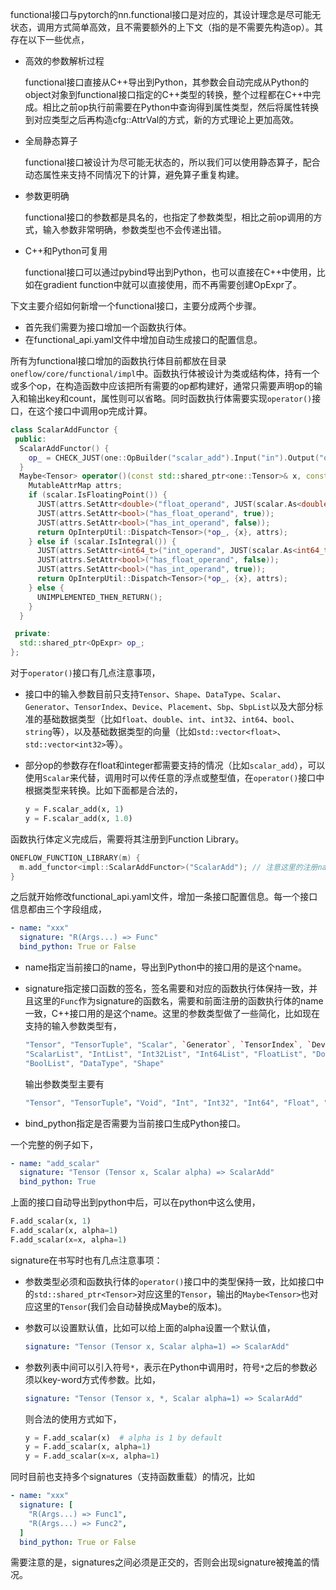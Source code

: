 functional接口与pytorch的nn.functional接口是对应的，其设计理念是尽可能无状态，调用方式简单高效，且不需要额外的上下文（指的是不需要先构造op）。其存在以下一些优点，

- 高效的参数解析过程

  functional接口直接从C++导出到Python，其参数会自动完成从Python的object对象到functional接口指定的C++类型的转换，整个过程都在C++中完成。相比之前op执行前需要在Python中查询得到属性类型，然后将属性转换到对应类型之后再构造cfg::AttrVal的方式，新的方式理论上更加高效。

- 全局静态算子

  functional接口被设计为尽可能无状态的，所以我们可以使用静态算子，配合动态属性来支持不同情况下的计算，避免算子重复构建。

- 参数更明确

  functional接口的参数都是具名的，也指定了参数类型，相比之前op调用的方式，输入参数非常明确，参数类型也不会传递出错。

- C++和Python可复用

  functional接口可以通过pybind导出到Python，也可以直接在C++中使用，比如在gradient function中就可以直接使用，而不再需要创建OpExpr了。

下文主要介绍如何新增一个functional接口，主要分成两个步骤。

- 首先我们需要为接口增加一个函数执行体。
- 在functional_api.yaml文件中增加自动生成接口的配置信息。

所有为functional接口增加的函数执行体目前都放在目录`oneflow/core/functional/impl`中。函数执行体被设计为类或结构体，持有一个或多个op，在构造函数中应该把所有需要的op都构建好，通常只需要声明op的输入和输出key和count，属性则可以省略。同时函数执行体需要实现`operator()`接口，在这个接口中调用op完成计算。

```c++
class ScalarAddFunctor {
 public:
  ScalarAddFunctor() {
    op_ = CHECK_JUST(one::OpBuilder("scalar_add").Input("in").Output("out").Build());
  }
  Maybe<Tensor> operator()(const std::shared_ptr<one::Tensor>& x, const Scalar& scalar) const {
    MutableAttrMap attrs;
    if (scalar.IsFloatingPoint()) {
      JUST(attrs.SetAttr<double>("float_operand", JUST(scalar.As<double>())));
      JUST(attrs.SetAttr<bool>("has_float_operand", true));
      JUST(attrs.SetAttr<bool>("has_int_operand", false));
      return OpInterpUtil::Dispatch<Tensor>(*op_, {x}, attrs);
    } else if (scalar.IsIntegral()) {
      JUST(attrs.SetAttr<int64_t>("int_operand", JUST(scalar.As<int64_t>())));
      JUST(attrs.SetAttr<bool>("has_float_operand", false));
      JUST(attrs.SetAttr<bool>("has_int_operand", true));
      return OpInterpUtil::Dispatch<Tensor>(*op_, {x}, attrs);
    } else {
      UNIMPLEMENTED_THEN_RETURN();
    }
  }

 private:
  std::shared_ptr<OpExpr> op_;
};
```

对于`operator()`接口有几点注意事项，

- 接口中的输入参数目前只支持`Tensor`、`Shape`、`DataType`、`Scalar`、`Generator`、`TensorIndex`、`Device`、`Placement`、`Sbp`、`SbpList`以及大部分标准的基础数据类型（比如`float`、`double`、`int`、`int32`、`int64`、`bool`、`string`等），以及基础数据类型的向量（比如`std::vector<float>`、`std::vector<int32>`等）。

- 部分op的参数存在float和integer都需要支持的情况（比如`scalar_add`），可以使用`Scalar`来代替，调用时可以传任意的浮点或整型值，在`operator()`接口中根据类型来转换。比如下面都是合法的，

  ```python
  y = F.scalar_add(x, 1)
  y = F.scalar_add(x, 1.0)
  ```

函数执行体定义完成后，需要将其注册到Function Library。

```c++
ONEFLOW_FUNCTION_LIBRARY(m) {
  m.add_functor<impl::ScalarAddFunctor>("ScalarAdd"); // 注意这里的注册name，需要和自动生成接口的配置文件中一致
}
```

之后就开始修改functional_api.yaml文件，增加一条接口配置信息。每一个接口信息都由三个字段组成，

```yaml
- name: "xxx"
  signature: "R(Args...) => Func"
  bind_python: True or False
```

- name指定当前接口的name，导出到Python中的接口用的是这个name。

- signature指定接口函数的签名，签名需要和对应的函数执行体保持一致，并且这里的`Func`作为signature的函数名，需要和前面注册的函数执行体的name一致，C++接口用的是这个name。这里的参数类型做了一些简化，比如现在支持的输入参数类型有，

  ```c++
  "Tensor", "TensorTuple", "Scalar", `Generator`, `TensorIndex`, `Device`, `Placement`, `Sbp`, `SbpList`, "Int", "Int32", "Int64", "Float", "Double", "String", "Bool",
  "ScalarList", "IntList", "Int32List", "Int64List", "FloatList", "DoubleList", "StringList",
  "BoolList", "DataType", "Shape"
  ```

  输出参数类型主要有

  ```c++
  "Tensor", "TensorTuple"，"Void", "Int", "Int32", "Int64", "Float", "Double", "String", "Bool"
  ```

- bind_python指定是否需要为当前接口生成Python接口。

一个完整的例子如下，

```yaml
- name: "add_scalar"
  signature: "Tensor (Tensor x, Scalar alpha) => ScalarAdd"
  bind_python: True
```

上面的接口自动导出到python中后，可以在python中这么使用，
```python
F.add_scalar(x, 1)
F.add_scalar(x, alpha=1)
F.add_scalar(x=x, alpha=1)
```

signature在书写时也有几点注意事项：

- 参数类型必须和函数执行体的`operator()`接口中的类型保持一致，比如接口中的`std::shared_ptr<Tensor>`对应这里的`Tensor`，输出的`Maybe<Tensor>`也对应这里的`Tensor`(我们会自动替换成Maybe的版本)。

- 参数可以设置默认值，比如可以给上面的alpha设置一个默认值，

  ```yaml
  signature: "Tensor (Tensor x, Scalar alpha=1) => ScalarAdd"
  ```

- 参数列表中间可以引入符号`*`，表示在Python中调用时，符号`*`之后的参数必须以key-word方式传参数。比如，

  ```yaml
  signature: "Tensor (Tensor x, *, Scalar alpha=1) => ScalarAdd"
  ```
  则合法的使用方式如下，

  ```python
  y = F.add_scalar(x)  # alpha is 1 by default
  y = F.add_scalar(x, alpha=1)
  y = F.add_scalar(x=x, alpha=1)
  ```

同时目前也支持多个signatures（支持函数重载）的情况，比如
```yaml
- name: "xxx"
  signature: [
    "R(Args...) => Func1",
    "R(Args...) => Func2",
  ]
  bind_python: True or False
```
需要注意的是，signatures之间必须是正交的，否则会出现signature被掩盖的情况。